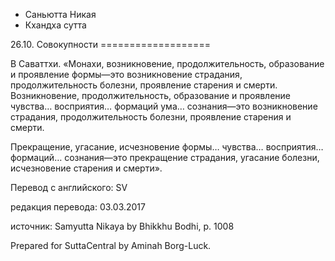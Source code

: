 









* Саньютта Никая
* Кхандха сутта


26\.10\. Совокупности
\=\=\=\=\=\=\=\=\=\=\=\=\=\=\=\=\=\=\=



В Саваттхи\. «Монахи, возникновение, продолжительность, образование и проявление формы—это возникновение страдания, продолжительность болезни, проявление старения и смерти\. Возникновение, продолжительность, образование и проявление чувства… восприятия… формаций ума… сознания—это возникновение страдания, продолжительность болезни, проявление старения и смерти\.


Прекращение, угасание, исчезновение формы… чувства… восприятия… формаций… сознания—это прекращение страдания, угасание болезни, исчезновение старения и смерти»\.



Перевод с английского: SV


редакция перевода: 03\.03\.2017


источник: Samyutta Nikaya by Bhikkhu Bodhi, p\. 1008


Prepared for SuttaCentral by Aminah Borg\-Luck\.






